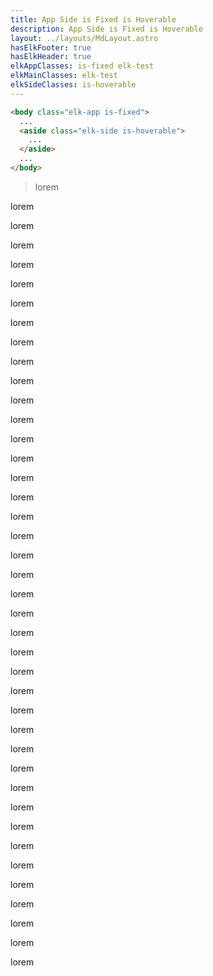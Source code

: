```yaml
---
title: App Side is Fixed is Hoverable
description: App Side is Fixed is Hoverable
layout: ../layouts/MdLayout.astro
hasElkFooter: true
hasElkHeader: true
elkAppClasses: is-fixed elk-test
elkMainClasses: elk-test
elkSideClasses: is-hoverable
---
```


```html
<body class="elk-app is-fixed">
  ...
  <aside class="elk-side is-hoverable">
    ...
  </aside>
  ...
</body>
```

> lorem

lorem

lorem

lorem

lorem

lorem

lorem

lorem

lorem

lorem

lorem

lorem

lorem

lorem

lorem

lorem

lorem

lorem

lorem

lorem

lorem

lorem

lorem

lorem

lorem

lorem

lorem

lorem

lorem

lorem

lorem

lorem

lorem

lorem

lorem

lorem

lorem

lorem

lorem

lorem

lorem